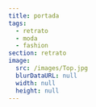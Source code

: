```yaml
---
title: portada
tags:
  - retrato
  - moda
  - fashion
section: retrato
image:
  src: /images/Top.jpg
  blurDataURL: null
  width: null
  height: null
---
```

